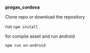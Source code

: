 **progas_cordova**

Clone repo or download the repository

run 
`npm install`


for compile asset and run android

`npm run on-android`

